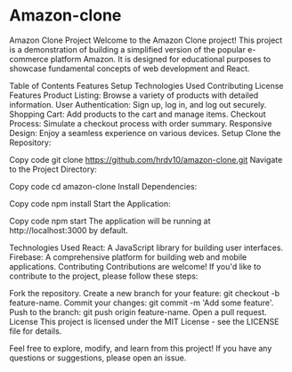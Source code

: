 # Amazon-clone
Amazon Clone Project
Welcome to the Amazon Clone project! This project is a demonstration of building a simplified version of the popular e-commerce platform Amazon. It is designed for educational purposes to showcase fundamental concepts of web development and React.

Table of Contents
Features
Setup
Technologies Used
Contributing
License
Features
Product Listing: Browse a variety of products with detailed information.
User Authentication: Sign up, log in, and log out securely.
Shopping Cart: Add products to the cart and manage items.
Checkout Process: Simulate a checkout process with order summary.
Responsive Design: Enjoy a seamless experience on various devices.
Setup
Clone the Repository:


Copy code
git clone https://github.com/hrdv10/amazon-clone.git
Navigate to the Project Directory:

Copy code
cd amazon-clone
Install Dependencies:


Copy code
npm install
Start the Application:


Copy code
npm start
The application will be running at http://localhost:3000 by default.

Technologies Used
React: A JavaScript library for building user interfaces.
Firebase: A comprehensive platform for building web and mobile applications.
Contributing
Contributions are welcome! If you'd like to contribute to the project, please follow these steps:

Fork the repository.
Create a new branch for your feature: git checkout -b feature-name.
Commit your changes: git commit -m 'Add some feature'.
Push to the branch: git push origin feature-name.
Open a pull request.
License
This project is licensed under the MIT License - see the LICENSE file for details.

Feel free to explore, modify, and learn from this project! If you have any questions or suggestions, please open an issue.
